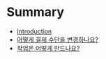 # Summary

* [Introduction](README.md)
* [어떻게 결제 수단을 변경하나요?](articles/c5b4-b5bb-ac8c-acb0-c81c-c218-b2e8-c744-bcc0-acbd-d558-b098-c6943f.md)
* [작업은 어떻게 만드나요?](articles/c791-c5c5-c740-c5b4-b5bb-ac8c-b9cc-b4dc-b098-c6943f.md)

